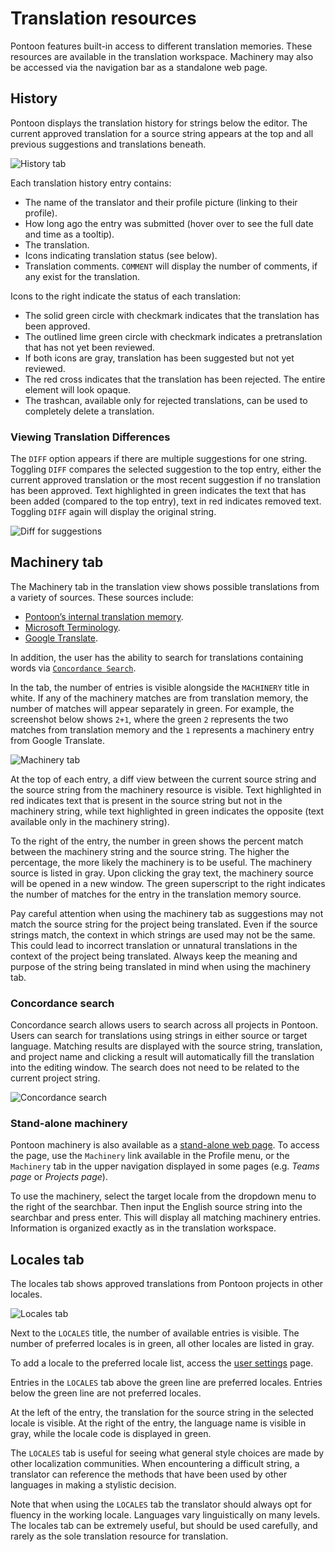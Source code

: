 # Translation resources

<!-- toc -->

Pontoon features built-in access to different translation memories. These resources are available in the translation workspace. Machinery may also be accessed via the navigation bar as a standalone web page.

## History

Pontoon displays the translation history for strings below the editor. The current approved translation for a source string appears at the top and all previous suggestions and translations beneath.

![History tab](../../assets/images/pontoon/resources/history.png)

Each translation history entry contains:
* The name of the translator and their profile picture (linking to their profile).
* How long ago the entry was submitted (hover over to see the full date and time as a tooltip).
* The translation.
* Icons indicating translation status (see below).
* Translation comments. `COMMENT` will display the number of comments, if any exist for the translation.

Icons to the right indicate the status of each translation:
* The solid green circle with checkmark indicates that the translation has been approved.
* The outlined lime green circle with checkmark indicates a pretranslation that has not yet been reviewed.
* If both icons are gray, translation has been suggested but not yet reviewed.
* The red cross indicates that the translation has been rejected. The entire element will look opaque.
* The trashcan, available only for rejected translations, can be used to completely delete a translation.

### Viewing Translation Differences

The `DIFF` option appears if there are multiple suggestions for one string. Toggling `DIFF` compares the selected suggestion to the top entry, either the current approved translation or the most recent suggestion if no translation has been approved. Text highlighted in green indicates the text that has been added (compared to the top entry), text in red indicates removed text. Toggling `DIFF` again will display the original string.

![Diff for suggestions](../../assets/images/pontoon/resources/suggestions_diff.png)

## Machinery tab

The Machinery tab in the translation view shows possible translations from a variety of sources. These sources include:
* [Pontoon’s internal translation memory](translate.md#downloading-and-uploading-translations).
* [Microsoft Terminology](https://www.microsoft.com/Language/).
* [Google Translate](https://translate.google.com).

In addition, the user has the ability to search for translations containing words via [`Concordance Search`](#concordance-search).

In the tab, the number of entries is visible alongside the `MACHINERY` title in white. If any of the machinery matches are from translation memory, the number of matches will appear separately in green. For example, the screenshot below shows `2+1`, where the green `2` represents the two matches from translation memory and the `1` represents a machinery entry from Google Translate.

![Machinery tab](../../assets/images/pontoon/resources/machinery.png)

At the top of each entry, a diff view between the current source string and the source string from the machinery resource is visible. Text highlighted in red indicates text that is present in the source string but not in the machinery string, while text highlighted in green indicates the opposite (text available only in the machinery string).

To the right of the entry, the number in green shows the percent match between the machinery string and the source string. The higher the percentage, the more likely the machinery is to be useful. The machinery source is listed in gray. Upon clicking the gray text, the machinery source will be opened in a new window. The green superscript to the right indicates the number of matches for the entry in the translation memory source.

Pay careful attention when using the machinery tab as suggestions may not match the source string for the project being translated. Even if the source strings match, the context in which strings are used may not be the same. This could lead to incorrect translation or unnatural translations in the context of the project being translated. Always keep the meaning and purpose of the string being translated in mind when using the machinery tab.

### Concordance search

Concordance search allows users to search across all projects in Pontoon. Users can search for translations using strings in either source or target language. Matching results are displayed with the source string, translation, and project name and clicking a result will automatically fill the translation into the editing window. The search does not need to be related to the current project string.

![Concordance search](../../assets/images/pontoon/resources/concordance_search.png)


### Stand-alone machinery

Pontoon machinery is also available as a [stand-alone web page](https://pontoon.mozilla.org/machinery/). To access the page, use the `Machinery` link available in the Profile menu, or the `Machinery` tab in the upper navigation displayed in some pages (e.g. *Teams page* or *Projects page*).

To use the machinery, select the target locale from the dropdown menu to the right of the searchbar. Then input the English source string into the searchbar and press enter. This will display all matching machinery entries. Information is organized exactly as in the translation workspace.

## Locales tab

The locales tab shows approved translations from Pontoon projects in other locales.

![Locales tab](../../assets/images/pontoon/resources/locales.png)

Next to the `LOCALES` title, the number of available entries is visible. The number of preferred locales is in green, all other locales are listed in gray.

To add a locale to the preferred locale list, access the [user settings](users.md#user-settings) page.

Entries in the `LOCALES` tab above the green line are preferred locales. Entries below the green line are not preferred locales.

At the left of the entry, the translation for the source string in the selected locale is visible. At the right of the entry, the language name is visible in gray, while the locale code is displayed in green.

The `LOCALES` tab is useful for seeing what general style choices are made by other localization communities. When encountering a difficult string, a translator can reference the methods that have been used by other languages in making a stylistic decision.

Note that when using the `LOCALES` tab the translator should always opt for fluency in the working locale. Languages vary linguistically on many levels. The locales tab can be extremely useful, but should be used carefully, and rarely as the sole translation resource for translation.
